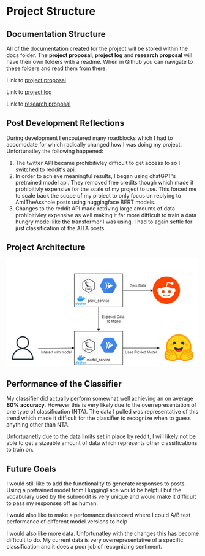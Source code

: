 # Project Structure

## Documentation Structure 
All of the documentation created for the project will be stored within the docs folder. The **project proposal**, **project log** and **research proposal** will have their own folders with a readme. When in Github you can navigate to these folders and read them from there. 

Link to [project proposal](https://github.com/cstainsby/B-Onion/tree/main/docs/project-proposal)

Link to [project log](https://github.com/cstainsby/B-Onion/tree/main/docs/project-log)

Link to [research proposal](https://github.com/cstainsby/B-Onion/tree/main/docs/research-proposal)

## Post Development Reflections
During development I encoutered many roadblocks which I had to accomodate for which radically changed how I was doing my project. Unfortunatley the following happened:
1. The twitter API became prohibitivley difficult to get access to so I switched to reddit's api.
1. In order to achieve meaningful results, I began using chatGPT's pretrained model api. They removed free credits though which made it prohibitivly expensive for the scale of my project to use. This forced me to scale back the scope of my project to only focus on replying to AmITheAsshole posts using huggingface BERT models. 
1. Changes to the reddit API made retriving large amounts of data prohibitivley expensive as well making it far more difficult to train a data hungry model like the transformer I was using. I had to again settle for just classification of the AITA posts. 

## Project Architecture
![architecture](imgs/AITA-architecture.png)


## Performance of the Classifier
My classifier did actually perform somewhat well achieving an on average **80% accuracy**. However this is very likely due to the overrepresentation of one type of classification (NTA). The data I pulled was representative of this trend which made it difficult for the classifier to recognize when to guess anything other than NTA.

Unfortuanetly due to the data limits set in place by reddit, I will likely not be able to get a sizeable amount of data which represents other classifications to train on.

## Future Goals
I would still like to add the functionality to generate responses to posts. Using a pretrained model from HuggingFace would be helpful but the vocabulary used by the subreddit is very unique and would make it difficult to pass my responses off as human.

I would also like to make a perfomance dashboard where I could A/B test performance of different model versions to help

I would also like more data. Unfortunatley with the changes this has become difficult to do. My current data is very overrepresentative of a specific classification and it does a poor job of recognizing sentiment. 

